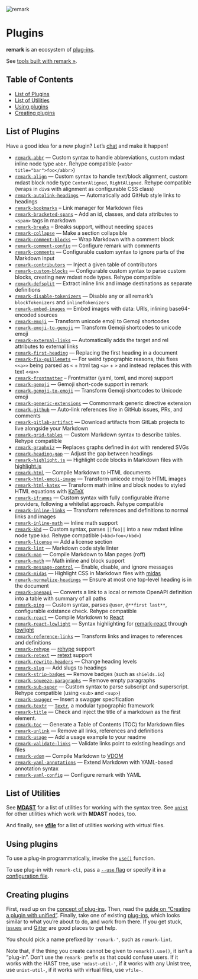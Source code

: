 ![remark][logo]

# Plugins

**remark** is an ecosystem of [plug-ins][plugins].

See [tools built with remark »][products].

## Table of Contents

*   [List of Plugins](#list-of-plugins)
*   [List of Utilities](#list-of-utilities)
*   [Using plugins](#using-plugins)
*   [Creating plugins](#creating-plugins)

## List of Plugins

Have a good idea for a new plugin?  Let’s [chat][gitter] and make it happen!

*   [`remark-abbr`](https://github.com/zestedesavoir/zmarkdown/tree/master/packages/remark-abbr)
    — Custom syntax to handle abbreviations, custom mdast inline node type
    `abbr`.  Rehype compatible (`<abbr title="bar">foo</abbr>`)
*   [`remark-align`](https://github.com/zestedesavoir/zmarkdown/tree/master/packages/remark-align)
    — Custom syntax to handle text/block alignment, custom mdast block node
    type `CenterAligned`, `RightAligned`.  Rehype compatible (wraps in `div`s
    with alignment as configurable CSS class)
*   [`remark-autolink-headings`](https://github.com/ben-eb/remark-autolink-headings)
    — Automatically add GitHub style links to headings
*   [`remark-bookmarks`](https://github.com/ben-eb/remark-bookmarks)
    – Link manager for Markdown files
*   [`remark-bracketed-spans`](https://github.com/sethvincent/remark-bracketed-spans)
    – Add an id, classes, and data attributes to `<span>` tags in markdown
*   [`remark-breaks`](https://github.com/wooorm/remark-breaks)
    – Breaks support, without needing spaces
*   [`remark-collapse`](https://github.com/Rokt33r/remark-collapse)
    — Make a section collapsible
*   [`remark-comment-blocks`](https://github.com/ben-eb/remark-comment-blocks)
    — Wrap Markdown with a comment block
*   [`remark-comment-config`](https://github.com/wooorm/remark-comment-config)
    — Configure remark with comments
*   [`remark-comments`](https://github.com/zestedesavoir/zmarkdown/tree/master/packages/remark-comments)
    — Configurable custom syntax to ignore parts of the Markdown input
*   [`remark-contributors`](https://github.com/hughsk/remark-contributors)
    — Inject a given table of contributors
*   [`remark-custom-blocks`](https://github.com/zestedesavoir/zmarkdown/tree/master/packages/remark-custom-blocks)
    — Configurable custom syntax to parse custom blocks, creating new mdast
    node types.  Rehype compatible
*   [`remark-defsplit`](https://github.com/eush77/remark-defsplit)
    — Extract inline link and image destinations as separate definitions
*   [`remark-disable-tokenizers`](https://github.com/zestedesavoir/zmarkdown/tree/master/packages/remark-disable-tokenizers)
    — Disable any or all remark’s `blockTokenizers` and `inlineTokenizers`
*   [`remark-embed-images`](https://github.com/dherges/remark-embed-images)
    — Embed images with data: URIs, inlining base64-encoded sources
*   [`remark-emoji`](https://github.com/rhysd/remark-emoji)
    — Transform unicode emoji to Gemoji shortcodes
*   [`remark-emoji-to-gemoji`](https://github.com/jackycute/remark-emoji-to-gemoji)
    — Transform Gemoji shortcodes to unicode emoji
*   [`remark-external-links`](https://github.com/xuopled/remark-external-links)
    — Automatically adds the target and rel attributes to external links
*   [`remark-first-heading`](https://github.com/laat/remark-first-heading)
    — Replacing the first heading in a document
*   [`remark-fix-guillemets`](https://github.com/zestedesavoir/zmarkdown/tree/master/packages/remark-fix-guillemets)
    — For weird typographic reasons, this fixes `<<a>>` being parsed as
      `<` + html tag `<a>` + `>` and instead replaces this with text `<<a>>`
*   [`remark-frontmatter`](https://github.com/wooorm/remark-frontmatter)
    – Frontmatter (yaml, toml, and more) support
*   [`remark-gemoji`](https://github.com/wooorm/remark-gemoji)
    — Gemoji short-code support in remark
*   [`remark-gemoji-to-emoji`](https://github.com/jackycute/remark-gemoji-to-emoji)
    — Transform Gemoji shortcodes to Unicode emoji
*   [`remark-generic-extensions`](https://github.com/medfreeman/remark-generic-extensions)
    — Commonmark generic directive extension
*   [`remark-github`](https://github.com/wooorm/remark-github)
    — Auto-link references like in GitHub issues, PRs, and comments
*   [`remark-gitlab-artifact`](https://github.com/temando/remark-gitlab-artifact) 
    — Download artifacts from GitLab projects to live alongside your Markdown
*   [`remark-grid-tables`](https://github.com/zestedesavoir/zmarkdown/tree/master/packages/remark-grid-tables)
    — Custom Markdown syntax to describe tables.  Rehype compatible
*   [`remark-graphviz`](https://github.com/temando/remark-graphviz)
    — Replaces graphs defined in `dot` with rendered SVGs
*   [`remark-heading-gap`](https://github.com/ben-eb/remark-heading-gap)
    — Adjust the gap between headings
*   [`remark-highlight.js`](https://github.com/ben-eb/remark-highlight.js)
    — Highlight code blocks in Markdown files with
    [highlight.js](https://github.com/isagalaev/highlight.js)
*   [`remark-html`](https://github.com/wooorm/remark-html)
    — Compile Markdown to HTML documents
*   [`remark-html-emoji-image`](https://github.com/jackycute/remark-html-emoji-image)
    — Transform unicode emoji to HTML images
*   [`remark-html-katex`](https://github.com/rokt33r/remark-math/blob/master/packages/remark-html-katex/readme.md)
    — Transform math inline and block nodes to styled HTML equations with [KaTeX](https://github.com/Khan/KaTeX)
*   [`remark-iframes`](https://github.com/zestedesavoir/zmarkdown/tree/master/packages/remark-iframes)
    — Custom syntax with fully configurable iframe providers, following a
    whitelist approach.  Rehype compatible
*   [`remark-inline-links`](https://github.com/wooorm/remark-inline-links)
    — Transform references and definitions to normal links and images
*   [`remark-inline-math`](https://github.com/bizen241/remark-inline-math)
    — Inline math support
*   [`remark-kbd`](https://github.com/zestedesavoir/zmarkdown/tree/master/packages/remark-kbd)
    — Custom syntax, parses `||foo||` into a new mdast inline node type `kbd`.
    Rehype compatible (`<kbd>foo</kbd>`)
*   [`remark-license`](https://github.com/wooorm/remark-license)
    — Add a license section
*   [`remark-lint`](https://github.com/wooorm/remark-lint)
    — Markdown code style linter
*   [`remark-man`](https://github.com/wooorm/remark-man)
    — Compile Markdown to Man pages (roff)
*   [`remark-math`](https://github.com/rokt33r/remark-math)
    — Math inline and block support
*   [`remark-message-control`](https://github.com/wooorm/remark-message-control)
    — Enable, disable, and ignore messages
*   [`remark-midas`](https://github.com/ben-eb/remark-midas)
    — Highlight CSS in Markdown files with [midas](https://github.com/ben-eb/midas)
*   [`remark-normalize-headings`](https://github.com/eush77/remark-normalize-headings)
    — Ensure at most one top-level heading is in the document
*   [`remark-openapi`](https://github.com/temando/remark-openapi)
    — Converts a link to a local or remote OpenAPI definition into a table
    with summary of all paths
*   [`remark-ping`](https://github.com/zestedesavoir/zmarkdown/tree/master/packages/remark-ping)
    — Custom syntax, parses `@user`, `@**first last**`, configurable existance
    check.  Rehype compatible
*   [`remark-react`](https://github.com/mapbox/remark-react)
    — Compile Markdown to [React](https://github.com/facebook/react)
*   [`remark-react-lowlight`](https://github.com/bebraw/remark-react-lowlight)
    — Syntax highlighting for
    [remark-react](https://github.com/mapbox/remark-react) through
    [lowlight](https://github.com/wooorm/lowlight)
*   [`remark-reference-links`](https://github.com/wooorm/remark-reference-links)
    — Transform links and images to references and definitions
*   [`remark-rehype`](https://github.com/wooorm/remark-rehype)
    — [rehype](https://github.com/wooorm/rehype) support
*   [`remark-retext`](https://github.com/wooorm/remark-retext)
    — [retext](https://github.com/wooorm/retext) support
*   [`remark-rewrite-headers`](https://github.com/strugee/remark-rewrite-headers)
    — Change heading levels
*   [`remark-slug`](https://github.com/wooorm/remark-slug)
    — Add slugs to headings
*   [`remark-strip-badges`](https://github.com/wooorm/remark-strip-badges)
    — Remove badges (such as `shields.io`)
*   [`remark-squeeze-paragraphs`](https://github.com/eush77/remark-squeeze-paragraphs)
    — Remove empty paragraphs
*   [`remark-sub-super`](https://github.com/zestedesavoir/zmarkdown/tree/master/packages/remark-sub-super)
    — Custom syntax to parse subscript and superscript.  Rehype compatible
    (using `<sub>` and `<sup>`)
*   [`remark-swagger`](https://github.com/yoshuawuyts/remark-swagger)
    — Insert a swagger specification
*   [`remark-textr`](https://github.com/denysdovhan/remark-textr)
    — [`Textr`](https://github.com/shuvalov-anton/textr), a modular typographic
    framework
*   [`remark-title`](https://github.com/RichardLitt/remark-title)
    — Check and inject the title of a markdown as the first element.
*   [`remark-toc`](https://github.com/wooorm/remark-toc)
    — Generate a Table of Contents (TOC) for Markdown files
*   [`remark-unlink`](https://github.com/eush77/remark-unlink)
    — Remove all links, references and definitions
*   [`remark-usage`](https://github.com/wooorm/remark-usage)
    — Add a usage example to your readme
*   [`remark-validate-links`](https://github.com/wooorm/remark-validate-links)
    — Validate links point to existing headings and files
*   [`remark-vdom`](https://github.com/wooorm/remark-vdom)
    — Compile Markdown to [VDOM](https://github.com/Matt-Esch/virtual-dom/)
*   [`remark-yaml-annotations`](https://github.com/sfrdmn/remark-yaml-annotations)
    — Extend Markdown with YAML-based annotation syntax
*   [`remark-yaml-config`](https://github.com/wooorm/remark-yaml-config)
    — Configure remark with YAML

## List of Utilities

See [**MDAST**][mdast-util] for a list of utilities for working with
the syntax tree.  See [`unist`][unist-util] for other utilities which work with
**MDAST** nodes, too.

And finally, see [**vfile**][vfile-util] for a list of utilities working with
virtual files.

## Using plugins

To use a plug-in programmatically, invoke the [`use()`][unified-use]
function.

To use plug-in with `remark-cli`, pass a [`--use` flag][unified-args-use]
or specify it in a [configuration file][config-file-use].

## Creating plugins

First, read up on the [concept of plug-ins][unified-plugins].  Then, read the
[guide on “Creating a plugin with unified”][guide].  Finally, take one of
existing [plug-ins][plugins], which looks similar to what you’re about to do,
and work from there.  If you get stuck, [issues][] and [Gitter][] are good
places to get help.

You should pick a name prefixed by `'remark-'`, such as `remark-lint`.

Note that, if the thing you create cannot be given to `remark().use()`,
it isn’t a “plug-in”.  Don’t use the `remark-` prefix as that could
confuse users.  If it works with the HAST tree, use `'mdast-util-'`, if
it works with any Unist tree, use `unist-util-`, if it works with virtual
files, use `vfile-`.

<!--Definitions:-->

[logo]: https://cdn.rawgit.com/wooorm/remark/6ecac20/logo.svg

[plugins]: #list-of-plugins

[products]: https://github.com/wooorm/remark/blob/master/doc/products.md

[mdast-util]: https://github.com/wooorm/mdast#list-of-utilities

[unist-util]: https://github.com/wooorm/unist#unist-node-utilties

[vfile-util]: https://github.com/wooorm/vfile#related-tools

[unified-use]: https://github.com/wooorm/unified#processoruseplugin-options

[unified-args-use]: https://github.com/wooorm/unified-args#--use-plugin

[config-file-use]: https://github.com/wooorm/unified-engine/blob/master/doc/configure.md#plugins

[unified-plugins]: https://github.com/wooorm/unified#plugin

[issues]: https://github.com/wooorm/remark/issues

[gitter]: https://gitter.im/wooorm/remark

[guide]: https://unifiedjs.github.io/create-a-plugin.html
